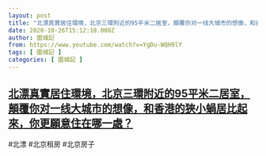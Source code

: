 ```yaml
---
layout: post
title: "北漂真實居住環境，北京三環附近的95平米二居室，顛覆你对一线大城市的想像，和香港的狹小蝸居比起來，你更願意住在哪一處？"
date: 2020-10-26T15:12:18.000Z
author: 圍城記
from: https://www.youtube.com/watch?v=YgDu-WQH9lY
tags: [ 圍城記 ]
categories: [ 圍城記 ]
---
```

<!--1603725138000-->
[北漂真實居住環境，北京三環附近的95平米二居室，顛覆你对一线大城市的想像，和香港的狹小蝸居比起來，你更願意住在哪一處？](https://www.youtube.com/watch?v=YgDu-WQH9lY)
------

<div>
#北漂 #北京租房 #北京房子
</div>
